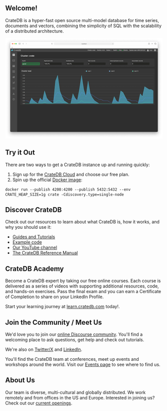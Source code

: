 ## Welcome!

CrateDB is a hyper-fast open source multi-model database for time series, documents and vectors, combining the simplicity of SQL with the scalability of a distributed architecture.

![The CrateDB Admin Interface](https://raw.githubusercontent.com/crate/.github/master/profile/crate-admin.gif)

## Try it Out

There are two ways to get a CrateDB instance up and running quickly:

1. Sign up for the [CrateDB Cloud](https://console.cratedb.cloud/) and choose our free plan.
1. Spin up the official [Docker image](https://hub.docker.com/r/crate/crate/):

```
docker run --publish 4200:4200 --publish 5432:5432 --env CRATE_HEAP_SIZE=1g crate -Cdiscovery.type=single-node
```

## Discover CrateDB

Check out our resources to learn about what CrateDB is, how it works, and why you should use it:

* [Guides and Tutorials](https://cratedb.com/docs/guide/)
* [Example code](https://github.com/crate/cratedb-examples)
* [Our YouTube channel](https://www.youtube.com/@CrateDB)
* [The CrateDB Reference Manual](https://cratedb.com/docs/crate/reference/en/latest/)

## CrateDB Academy

Become a CrateDB expert by taking our free online courses.  Each course is
delivered as a series of videos with supporting additional resources, code,
and hands-on exercises.  Pass the final exam and you can earn a Certificate
of Completion to share on your LinkedIn Profile.

Start your learning journey at [learn.cratedb.com](https://learn.cratedb.com/) today!.

## Join the Community / Meet Us

We'd love you to join our [online Discourse community](https://community.cratedb.com/). You'll find a welcoming place to ask questions, get help and check out tutorials.  

We're also on [Twitter/X](https://twitter.com/cratedb) and [LinkedIn](https://www.linkedin.com/company/crateio/posts/?feedView=all).

You'll find the CrateDB team at conferences, meet up events and workshops around the world.  Visit our [Events page](https://cratedb.com/event) to see where to find us.


## About Us

Our team is diverse, multi-cultural and globally distributed.  We work remotely and from offices in the US and Europe. Interested in joining us?  Check out our [current openings](https://cratedb.com/company/career).
